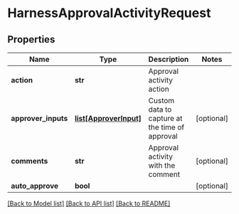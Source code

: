 # HarnessApprovalActivityRequest

## Properties
Name | Type | Description | Notes
------------ | ------------- | ------------- | -------------
**action** | **str** | Approval activity action | 
**approver_inputs** | [**list[ApproverInput]**](ApproverInput.md) | Custom data to capture at the time of approval | [optional] 
**comments** | **str** | Approval activity with the comment | [optional] 
**auto_approve** | **bool** |  | [optional] 

[[Back to Model list]](../README.md#documentation-for-models) [[Back to API list]](../README.md#documentation-for-api-endpoints) [[Back to README]](../README.md)

